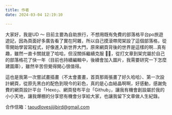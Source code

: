 ```yaml
---
title: 作者
date: 2024-03-04 12:19:10

---
```

大家好，我是UD ～
目前主要為自助旅行，不想用既有免費的部落格平台po旅遊遊記，因為頁面好多廣告看了實在阿雜，所以自己摸滾帶爬架設了這個部落格，從零開始學習寫程式，好像進入新世界大門，原來網頁背後的世界是這樣的啊...真有趣，雖然一直卡關就是了哈哈，但沒關係繼續克服 💪🏼，從打文章到架完屬於自己的部落格花了快一年（目前也持續編輯中，後續會加入圖片，我需要研究一下怎麼建圖庫），雖然辛苦但覺得開心很值得。

這也是我第一次嘗試畫插畫（不太會畫畫，首頁那兩張畫了好久哈哈）、第一次設計網頁，從原先黑白的配色到現今的彩色，真的是心血結晶啊啊，好感動，感謝免費的網頁設計平台「Hexo」、網頁發布平台「Github」，讓我有機會創設屬於我的小小天地，讓我爆棚的分享慾有機會分享給大家，也讓我留下文章做人生紀錄。


合作信箱：taoudlovesjijibird@gmail.com